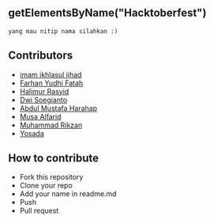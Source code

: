## getElementsByName("Hacktoberfest")

```
yang mau nitip nama silahkan :)
```

## Contributors

- [imam ikhlasul jihad](https://github.com/Rdx11)
- [Farhan Yudhi Fatah](https://github.com/markidings)
- [Halimur Rasyid](https://github.com/rasyid2027)
- [Dwi Soegianto](https://github.com/dozennium)
- [Abdul Mustafa Harahap](https://github.com/abdulmustafa40)
- [Musa Alfarid](https://github.com/MusaAlFarid)
- [Muhammad Rikzan](https://github.com/fandefat)
- [Yosada](https://github.com/yosadade)



## How to contribute

- Fork this repository
- Clone your repo
- Add your name in readme.md
- Push
- Pull request
